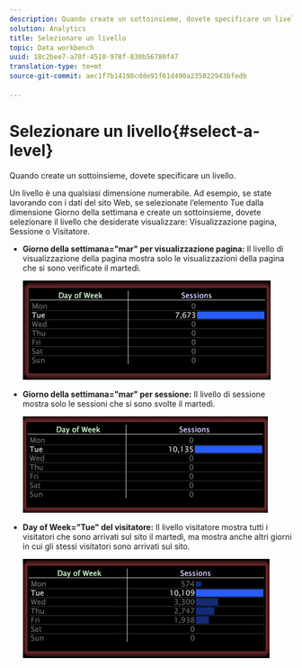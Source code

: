 ```yaml
---
description: Quando create un sottoinsieme, dovete specificare un livello.
solution: Analytics
title: Selezionare un livello
topic: Data workbench
uuid: 18c2bee7-a70f-4510-978f-830b56780f47
translation-type: tm+mt
source-git-commit: aec1f7b14198cdde91f61d490a235022943bfedb

---
```



# Selezionare un livello{#select-a-level}

Quando create un sottoinsieme, dovete specificare un livello.

Un livello è una qualsiasi dimensione numerabile. Ad esempio, se state lavorando con i dati del sito Web, se selezionate l’elemento Tue dalla dimensione Giorno della settimana e create un sottoinsieme, dovete selezionare il livello che desiderate visualizzare: Visualizzazione pagina, Sessione o Visitatore.

* **Giorno della settimana=&quot;mar&quot; per visualizzazione pagina:** Il livello di visualizzazione della pagina mostra solo le visualizzazioni della pagina che si sono verificate il martedì.

   ![](assets/vis_Subset_byPageView.png)

* **Giorno della settimana=&quot;mar&quot; per sessione:** Il livello di sessione mostra solo le sessioni che si sono svolte il martedì.

   ![](assets/vis_Subset_bySession.png)

* **Day of Week=&quot;Tue&quot; del visitatore:** Il livello visitatore mostra tutti i visitatori che sono arrivati sul sito il martedì, ma mostra anche altri giorni in cui gli stessi visitatori sono arrivati sul sito.

   ![](assets/vis_Subset_byVisitor.png)

